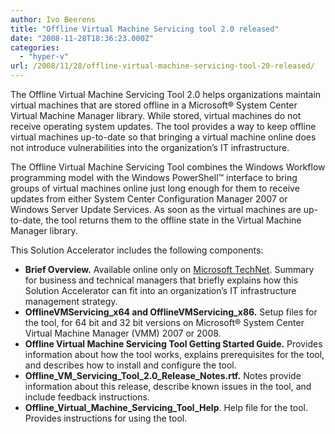 ```yaml
---
author: Ivo Beerens
title: "Offline Virtual Machine Servicing tool 2.0 released"
date: "2008-11-28T18:36:23.000Z"
categories: 
  - "hyper-v"
url: /2008/11/28/offline-virtual-machine-servicing-tool-20-released/
---
```


The Offline Virtual Machine Servicing Tool 2.0 helps organizations maintain virtual machines that are stored offline in a Microsoft® System Center Virtual Machine Manager library. While stored, virtual machines do not receive operating system updates. The tool provides a way to keep offline virtual machines up-to-date so that bringing a virtual machine online does not introduce vulnerabilities into the organization’s IT infrastructure.  
  
The Offline Virtual Machine Servicing Tool combines the Windows Workflow programming model with the Windows PowerShell™ interface to bring groups of virtual machines online just long enough for them to receive updates from either System Center Configuration Manager 2007 or Windows Server Update Services. As soon as the virtual machines are up-to-date, the tool returns them to the offline state in the Virtual Machine Manager library.  
  
This Solution Accelerator includes the following components:  
- **Brief Overview.** Available online only on [Microsoft TechNet](http://technet.microsoft.com/en-us/library/cc501231.aspx). Summary for business and technical managers that briefly explains how this Solution Accelerator can fit into an organization’s IT infrastructure management strategy.
- **OfflineVMServicing\_x64 and OfflineVMServicing\_x86.** Setup files for the tool, for 64 bit and 32 bit versions on Microsoft® System Center Virtual Machine Manager (VMM) 2007 or 2008.
- **Offline Virtual Machine Servicing Tool Getting Started Guide.** Provides information about how the tool works, explains prerequisites for the tool, and describes how to install and configure the tool.
- **Offline\_VM\_Servicing\_Tool\_2.0\_Release\_Notes.rtf.** Notes provide information about this release, describe known issues in the tool, and include feedback instructions.
- **Offline\_Virtual\_Machine\_Servicing\_Tool\_Help**. Help file for the tool. Provides instructions for using the tool.
